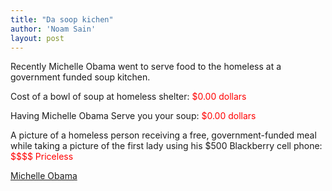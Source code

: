 ```yaml
---
title: "Da soop kichen"
author: 'Noam Sain'
layout: post
---
```


Recently Michelle Obama went to serve food to the homeless at a government funded soup kitchen.

Cost of a bowl of soup at homeless shelter: <span style="color: red;">\$0.00 dollars</span>

Having Michelle Obama Serve you your soup: <span style="color: red;">\$0.00 dollars</span>

A picture of a homeless person receiving a free, government-funded meal while taking a picture of the first lady using his $500 Blackberry cell phone: <span style="color: red;">\$\$\$\$ Priceless</span>

[Michelle Obama](https://4.bp.blogspot.com/_8aN4krk1nsk/SjqJgeiqnwI/AAAAAAAAALY/Ghh06637BhM/s1600/ATT00000.jpeg "Michelle Obama")
